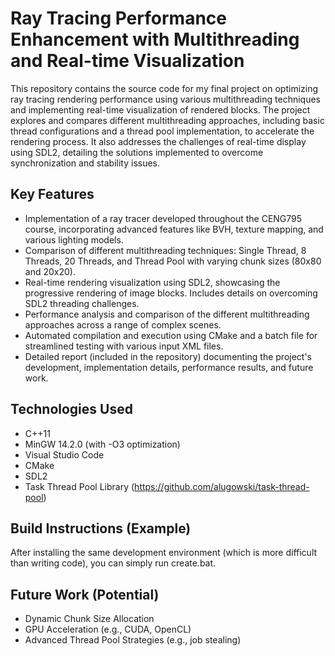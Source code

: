 # Ray Tracing Performance Enhancement with Multithreading and Real-time Visualization

This repository contains the source code for my final project on optimizing ray tracing rendering performance using various multithreading techniques and implementing real-time visualization of rendered blocks.  The project explores and compares different multithreading approaches, including basic thread configurations and a thread pool implementation, to accelerate the rendering process.  It also addresses the challenges of real-time display using SDL2, detailing the solutions implemented to overcome synchronization and stability issues.

## Key Features

*   Implementation of a ray tracer developed throughout the CENG795 course, incorporating advanced features like BVH, texture mapping, and various lighting models.
*   Comparison of different multithreading techniques: Single Thread, 8 Threads, 20 Threads, and Thread Pool with varying chunk sizes (80x80 and 20x20).
*   Real-time rendering visualization using SDL2, showcasing the progressive rendering of image blocks.  Includes details on overcoming SDL2 threading challenges.
*   Performance analysis and comparison of the different multithreading approaches across a range of complex scenes.
*   Automated compilation and execution using CMake and a batch file for streamlined testing with various input XML files.
*   Detailed report (included in the repository) documenting the project's development, implementation details, performance results, and future work.

## Technologies Used

*   C++11
*   MinGW 14.2.0 (with -O3 optimization)
*   Visual Studio Code
*   CMake
*   SDL2
*   Task Thread Pool Library (https://github.com/alugowski/task-thread-pool)

## Build Instructions (Example)

After installing the same development environment (which is more difficult than writing code), you can simply run create.bat.

## Future Work (Potential)
*   Dynamic Chunk Size Allocation
*   GPU Acceleration (e.g., CUDA, OpenCL)
*   Advanced Thread Pool Strategies (e.g., job stealing)
